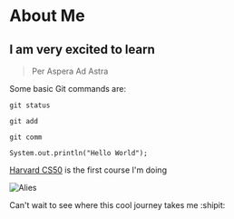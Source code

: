 # About Me

## I am very excited to **learn**

>Per Aspera Ad Astra

Some basic Git commands are:

```
git status

git add 

git comm
```

`System.out.println("Hello World");`

[Harvard CS50](https://cs50.harvard.edu/x/2022/psets/0/scratch/) is the first course I'm doing

![Alies](https://user-images.githubusercontent.com/103478551/163110285-274b5d99-3cb0-4356-af9e-5137dc5eafc2.jpeg)

Can't wait to see where this cool journey takes me :shipit:
